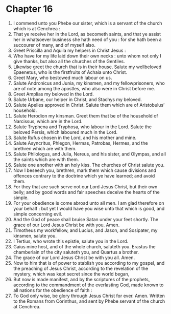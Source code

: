 # Chapter 16

1. I commend unto you Phebe our sister, which is a servant of the church which is at Cenchrea :
2. That ye receive her in the Lord, as becometh saints, and that ye assist her in whatsoever business she hath need of you : for she hath been a succourer of many, and of myself also.
3. Greet Priscilla and Aquila my helpers in Christ Jesus :
4. Who have for my life laid down their own necks : unto whom not only I give thanks, but also all the churches of the Gentiles.
5. Likewise greet the church that is in their house. Salute my wellbeloved Epaenetus, who is the firstfruits of Achaia unto Christ.
6. Greet Mary, who bestowed much labour on us.
7. Salute Andronicus and Junia, my kinsmen, and my fellowprisoners, who are of note among the apostles, who also were in Christ before me.
8. Greet Amplias my beloved in the Lord.
9. Salute Urbane, our helper in Christ, and Stachys my beloved.
10. Salute Apelles approved in Christ. Salute them which are of Aristobulus’ household.
11. Salute Herodion my kinsman. Greet them that be of the household of Narcissus, which are in the Lord.
12. Salute Tryphena and Tryphosa, who labour in the Lord. Salute the beloved Persis, which laboured much in the Lord.
13. Salute Rufus chosen in the Lord, and his mother and mine.
14. Salute Asyncritus, Phlegon, Hermas, Patrobas, Hermes, and the brethren which are with them.
15. Salute Philologus, and Julia, Nereus, and his sister, and Olympas, and all the saints which are with them.
16. Salute one another with an holy kiss. The churches of Christ salute you.
17. Now I beseech you, brethren, mark them which cause divisions and offences contrary to the doctrine which ye have learned; and avoid them.
18. For they that are such serve not our Lord Jesus Christ, but their own belly; and by good words and fair speeches deceive the hearts of the simple.
19. For your obedience is come abroad unto all men. I am glad therefore on your behalf : but yet I would have you wise unto that which is good, and simple concerning evil.
20. And the God of peace shall bruise Satan under your feet shortly. The grace of our Lord Jesus Christ be with you. Amen.
21. Timotheus my workfellow, and Lucius, and Jason, and Sosipater, my kinsmen, salute you.
22. I Tertius, who wrote this epistle, salute you in the Lord.
23. Gaius mine host, and of the whole church, saluteth you. Erastus the chamberlain of the city saluteth you, and Quartus a brother.
24. The grace of our Lord Jesus Christ be with you all. Amen.
25. Now to him that is of power to stablish you according to my gospel, and the preaching of Jesus Christ, according to the revelation of the mystery, which was kept secret since the world began,
26. But now is made manifest, and by the scriptures of the prophets, according to the commandment of the everlasting God, made known to all nations for the obedience of faith :
27. To God only wise, be glory through Jesus Christ for ever. Amen. Written to the Romans from Corinthus, and sent by Phebe servant of the church at Cenchrea.

